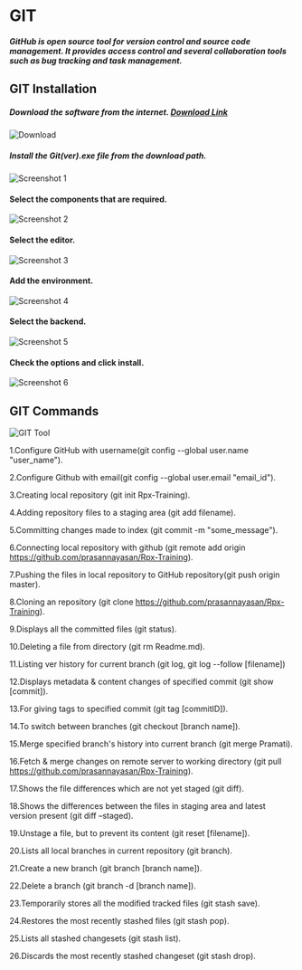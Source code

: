 # GIT
##### GitHub is open source tool for version control and source code management. It provides access control and several collaboration tools such as bug tracking and task management.

## GIT Installation
##### Download the software from the internet. [Download Link](https://git-scm.com/downloads)
 ![Download](https://github.com/prasannayasan/Rpx-Training/blob/master/download.png)
 
##### Install the Git(ver).exe file from the download path.
![Screenshot 1](https://github.com/prasannayasan/Rpx-Training/blob/master/1.png)
#### Select the components that are required.
![Screenshot 2](https://github.com/prasannayasan/Rpx-Training/blob/master/2.png)
#### Select the editor.
![Screenshot 3](https://github.com/prasannayasan/Rpx-Training/blob/master/3.png)
#### Add the environment.
![Screenshot 4](https://github.com/prasannayasan/Rpx-Training/blob/master/4.png)
#### Select the backend.
![Screenshot 5](https://github.com/prasannayasan/Rpx-Training/blob/master/5.png)
#### Check the options and click install.
![Screenshot 6](https://github.com/prasannayasan/Rpx-Training/blob/master/6.png)

## GIT Commands
![GIT Tool](https://github.com/prasannayasan/Rpx-Training/blob/master/git%20tool.png)

1.Configure GitHub with username(git config --global user.name "user_name").

2.Configure Github with email(git config --global user.email "email_id").

3.Creating local repository (git init Rpx-Training).

4.Adding repository files to a staging area (git add filename).

5.Committing changes made to index (git commit -m "some_message").

6.Connecting local repository with github (git remote add origin https://github.com/prasannayasan/Rpx-Training).

7.Pushing the files in local repository to GitHub repository(git push origin master).

8.Cloning an repository (git clone https://github.com/prasannayasan/Rpx-Training).

9.Displays all the committed files (git status).

10.Deleting a file from directory (git rm Readme.md).

11.Listing ver history for current branch (git log, git log --follow [filename])

12.Displays metadata & content changes of specified commit (git show [commit]).

13.For giving tags to specified commit (git tag [commitID]).

14.To switch between branches (git checkout [branch name]).

15.Merge specified branch's history into current branch (git merge Pramati).

16.Fetch & merge changes on remote server to working directory (git pull https://github.com/prasannayasan/Rpx-Training).

17.Shows the file differences which are not yet staged (git diff).

18.Shows the differences between the files in staging area and latest version present (git diff –staged).

19.Unstage a file, but to prevent its content (git reset [filename]).

20.Lists all local branches in current repository (git branch).

21.Create a new branch (git branch [branch name]).

22.Delete a branch (git branch -d [branch name]).

23.Temporarily stores all the modified tracked files (git stash save).

24.Restores the most recently stashed files (git stash pop).

25.Lists all stashed changesets (git stash list).

26.Discards the most recently stashed changeset (git stash drop).
